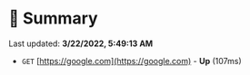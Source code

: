 # 📖 Summary
Last updated: **3/22/2022, 5:49:13 AM**

- `GET` [https://google.com](https://google.com) - **Up** (107ms)
